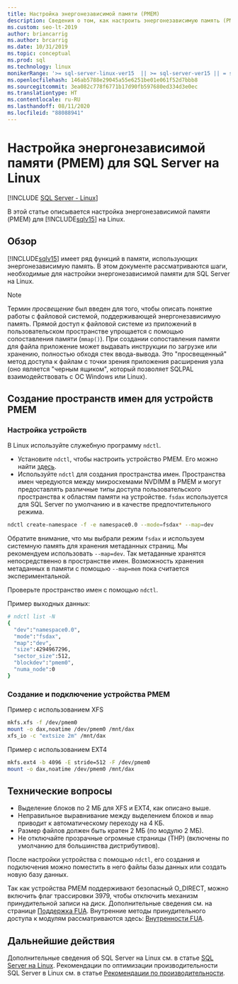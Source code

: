 ```yaml
---
title: Настройка энергонезависимой памяти (PMEM)
description: Сведения о том, как настроить энергонезависимую память (PMEM) для SQL Server в Linux, а также о том, как создать пространства имен для устройств PMEM.
ms.custom: seo-lt-2019
author: briancarrig
ms.author: brcarrig
ms.date: 10/31/2019
ms.topic: conceptual
ms.prod: sql
ms.technology: linux
monikerRange: '>= sql-server-linux-ver15  || >= sql-server-ver15 || = sqlallproducts-allversions'
ms.openlocfilehash: 146ab5788e29045a55e6251be01e061f52d7bbb8
ms.sourcegitcommit: 3ea082c778f6771b17d90fb597680ed334d3e0ec
ms.translationtype: HT
ms.contentlocale: ru-RU
ms.lasthandoff: 08/11/2020
ms.locfileid: "88088941"
---
```

# <a name="configure-persistent-memory-pmem-for-sql-server-on-linux"></a>Настройка энергонезависимой памяти (PMEM) для SQL Server на Linux

[!INCLUDE [SQL Server - Linux](../includes/applies-to-version/sql-linux.md)]

В этой статье описывается настройка энергонезависимой памяти (PMEM) для [!INCLUDE[sqlv15](../includes/sssqlv15-md.md)] на Linux.

## <a name="overview"></a>Обзор

[!INCLUDE[sqlv15](../includes/sssqlv15-md.md)] имеет ряд функций в памяти, использующих энергонезависимую память. В этом документе рассматриваются шаги, необходимые для настройки энергонезависимой памяти для SQL Server на Linux.

> [!NOTE]
> Термин _просвещение_ был введен для того, чтобы описать понятие работы с файловой системой, поддерживающей энергонезависимую память. Прямой доступ к файловой системе из приложений в пользовательском пространстве упрощается с помощью сопоставления памяти (`mmap()`). При создании сопоставления памяти для файла приложение может выдавать инструкции по загрузке или хранению, полностью обходя стек ввода-вывода. Это "просвещенный" метод доступа к файлам с точки зрения приложения расширения узла (оно является "черным ящиком", который позволяет SQLPAL взаимодействовать с ОС Windows или Linux).

## <a name="create-namespaces-for-pmem-devices"></a>Создание пространств имен для устройств PMEM

### <a name="configure-the-devices"></a>Настройка устройств

В Linux используйте служебную программу `ndctl`.

- Установите `ndctl`, чтобы настроить устройство PMEM. Его можно найти [здесь](https://docs.pmem.io/getting-started-guide/installing-ndctl).
- Используйте `ndctl` для создания пространства имен. Пространства имен чередуются между микросхемами NVDIMM в PMEM и могут предоставлять различные типы доступа пользовательского пространства к областям памяти на устройстве. `fsdax` используется для SQL Server по умолчанию и в качестве предпочтительного режима.

```bash 
ndctl create-namespace -f -e namespace0.0 --mode=fsdax* --map=dev
```

Обратите внимание, что мы выбрали режим `fsdax` и используем системную память для хранения метаданных страниц. Мы рекомендуем использовать `--map=dev`. Так метаданные хранятся непосредственно в пространстве имен. Возможность хранения метаданных в памяти с помощью `--map=mem` пока считается экспериментальной.

Проверьте пространство имен с помощью `ndctl`. 
  
Пример выходных данных:

```bash
# ndctl list -N
{
  "dev":"namespace0.0",
  "mode":"fsdax",
  "map":"dev",
  "size":4294967296,
  "sector_size":512,
  "blockdev":"pmem0",
  "numa_node":0
}
```

### <a name="create-and-mount-pmem-device"></a>Создание и подключение устройства PMEM

Пример с использованием XFS

```bash
mkfs.xfs -f /dev/pmem0
mount -o dax,noatime /dev/pmem0 /mnt/dax
xfs_io -c "extsize 2m" /mnt/dax
```

Пример с использованием EXT4

```bash
mkfs.ext4 -b 4096 -E stride=512 -F /dev/pmem0
mount -o dax,noatime /dev/pmem0 /mnt/dax
```

## <a name="technical-considerations"></a>Технические вопросы

- Выделение блоков по 2 МБ для XFS и EXT4, как описано выше.
- Неправильное выравнивание между выделением блоков и `mmap` приводит к автоматическому переходу на 4 КБ.
- Размер файлов должен быть кратен 2 МБ (по модулю 2 МБ).
- Не отключайте прозрачные огромные страницы (THP) (включены по умолчанию для большинства дистрибутивов).

После настройки устройства с помощью `ndctl`, его создания и подключения можно поместить в него файлы базы данных или создать новую базу данных.

Так как устройства PMEM поддерживают безопасный O_DIRECT, можно включить флаг трассировки 3979, чтобы отключить механизм принудительной записи на диск. Дополнительные сведения см. на странице [Поддержка FUA](https://support.microsoft.com/help/4131496/enable-forced-flush-mechanism-in-sql-server-2017-on-linux). Внутренние методы принудительного доступа к модулям рассматриваются здесь: [Внутренности FUA](https://blogs.msdn.microsoft.com/bobsql/2018/12/18/sql-server-on-linux-forced-unit-access-fua-internals/).

## <a name="next-steps"></a>Дальнейшие действия

Дополнительные сведения об SQL Server на Linux см. в статье [SQL Server на Linux](sql-server-linux-overview.md).
Рекомендации по оптимизации производительности SQL Server в Linux см. в статье [Рекомендации по производительности](sql-server-linux-performance-best-practices.md).
